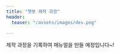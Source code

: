 ```yaml
---
title: "챗봇 제작 과정"
header:
  teaser: "/assets/images/dev.png"

---
```


제작 과정을 기록하여 매뉴얼을 만들 예정입니다~!


